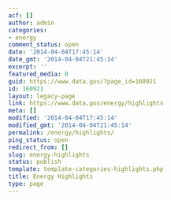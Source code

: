 ```yaml
---
acf: []
author: admin
categories:
- energy
comment_status: open
date: '2014-04-04T17:45:14'
date_gmt: '2014-04-04T21:45:14'
excerpt: ''
featured_media: 0
guid: https://www.data.gov/?page_id=160921
id: 160921
layout: legacy-page
link: https://www.data.gov/energy/highlights
meta: []
modified: '2014-04-04T17:45:14'
modified_gmt: '2014-04-04T21:45:14'
permalink: /energy/highlights/
ping_status: open
redirect_from: []
slug: energy-highlights
status: publish
template: template-categories-highlights.php
title: Energy Highlights
type: page
---
```


